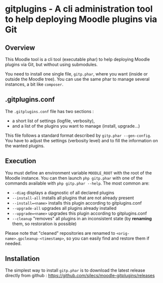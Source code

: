 # gitplugins - A cli administration tool to help deploying Moodle plugins via Git

## Overview

This Moodle tool is a cli tool (executable phar) to help deploying Moodle plugins via Git,
but without using submodules.

You need to install one single file, `gitp.phar`, where you want (inside or outside the Moodle tree).
You can use the same phar to manage several instances, a bit like `composer`.

## .gitplugins.conf

The `.gitplugins.conf` file has two sections :

* a short list of settings (logfile, verbosity),
* and a list of the plugins you want to manage (install, upgrade...)

This file follows a standard format described by `gitp.phar --gen-config`.
You have to adjust the settings (verbosity level) and to fill the information on the wanted plugins.

## Execution

You must define an environment variable `MOODLE_ROOT` with the root of the Moodle instance.
You can then launch `php gitp.phar` with one of the commands available with `php gitp.phar --help`. The most common are:

* `--diag` displays a diagnostic of all declared plugins
* `--install-all` installs all plugins that are not already present
* `--install=<name>` installs this plugin according to gitplugins.conf
* `--upgrade-all` upgrades all plugins already installed
* `--upgrade=<name>` upgrades this plugin according to gitplugins.conf
* `--cleanup` "removes" all plugins in an inconsistent state (by **renaming** them, so restoration is possible)

Please note that "cleaned" repositories are renamed to `<orig-name>.gpcleanup-<timestamp>`, so you can
easily find and restore them if needed.

## Installation 

The simplest way to install `gitp.phar` is to download the latest release directly from github :
<https://github.com/silecs/moodle-gitplugins/releases>
